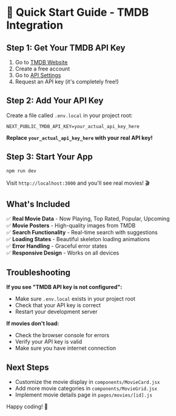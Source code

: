 # 🚀 Quick Start Guide - TMDB Integration

## Step 1: Get Your TMDB API Key

1. Go to [TMDB Website](https://www.themoviedb.org/)
2. Create a free account
3. Go to [API Settings](https://www.themoviedb.org/settings/api)
4. Request an API key (it's completely free!)

## Step 2: Add Your API Key

Create a file called `.env.local` in your project root:

```env
NEXT_PUBLIC_TMDB_API_KEY=your_actual_api_key_here
```

**Replace `your_actual_api_key_here` with your real API key!**

## Step 3: Start Your App

```bash
npm run dev
```

Visit `http://localhost:3000` and you'll see real movies! 🎬

## What's Included

✅ **Real Movie Data** - Now Playing, Top Rated, Popular, Upcoming  
✅ **Movie Posters** - High-quality images from TMDB  
✅ **Search Functionality** - Real-time search with suggestions  
✅ **Loading States** - Beautiful skeleton loading animations  
✅ **Error Handling** - Graceful error states  
✅ **Responsive Design** - Works on all devices  

## Troubleshooting

**If you see "TMDB API key is not configured":**
- Make sure `.env.local` exists in your project root
- Check that your API key is correct
- Restart your development server

**If movies don't load:**
- Check the browser console for errors
- Verify your API key is valid
- Make sure you have internet connection

## Next Steps

- Customize the movie display in `components/MovieCard.jsx`
- Add more movie categories in `components/MovieGrid.jsx`
- Implement movie details page in `pages/movies/[id].js`

Happy coding! 🎉
